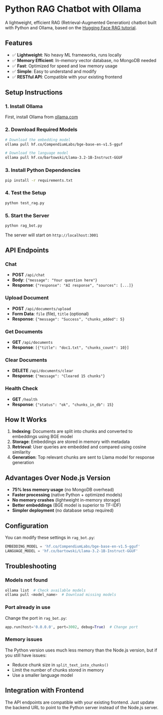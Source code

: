 # Python RAG Chatbot with Ollama

A lightweight, efficient RAG (Retrieval-Augmented Generation) chatbot built with Python and Ollama, based on the [Hugging Face RAG tutorial](https://huggingface.co/blog/ngxson/make-your-own-rag).

## Features

- ✅ **Lightweight**: No heavy ML frameworks, runs locally
- ✅ **Memory Efficient**: In-memory vector database, no MongoDB needed
- ✅ **Fast**: Optimized for speed and low memory usage
- ✅ **Simple**: Easy to understand and modify
- ✅ **RESTful API**: Compatible with your existing frontend

## Setup Instructions

### 1. Install Ollama

First, install Ollama from [ollama.com](https://ollama.com)

### 2. Download Required Models

```bash
# Download the embedding model
ollama pull hf.co/CompendiumLabs/bge-base-en-v1.5-gguf

# Download the language model
ollama pull hf.co/bartowski/Llama-3.2-1B-Instruct-GGUF
```

### 3. Install Python Dependencies

```bash
pip install -r requirements.txt
```

### 4. Test the Setup

```bash
python test_rag.py
```

### 5. Start the Server

```bash
python rag_bot.py
```

The server will start on `http://localhost:3001`

## API Endpoints

### Chat
- **POST** `/api/chat`
- **Body**: `{"message": "Your question here"}`
- **Response**: `{"response": "AI response", "sources": [...]}`

### Upload Document
- **POST** `/api/documents/upload`
- **Form Data**: `file` (file), `title` (optional)
- **Response**: `{"message": "Success", "chunks_added": 5}`

### Get Documents
- **GET** `/api/documents`
- **Response**: `[{"title": "doc1.txt", "chunks_count": 10}]`

### Clear Documents
- **DELETE** `/api/documents/clear`
- **Response**: `{"message": "Cleared 15 chunks"}`

### Health Check
- **GET** `/health`
- **Response**: `{"status": "ok", "chunks_in_db": 15}`

## How It Works

1. **Indexing**: Documents are split into chunks and converted to embeddings using BGE model
2. **Storage**: Embeddings are stored in memory with metadata
3. **Retrieval**: User queries are embedded and compared using cosine similarity
4. **Generation**: Top relevant chunks are sent to Llama model for response generation

## Advantages Over Node.js Version

- **75% less memory usage** (no MongoDB overhead)
- **Faster processing** (native Python + optimized models)
- **No memory crashes** (lightweight in-memory storage)
- **Better embeddings** (BGE model is superior to TF-IDF)
- **Simpler deployment** (no database setup required)

## Configuration

You can modify these settings in `rag_bot.py`:

```python
EMBEDDING_MODEL = 'hf.co/CompendiumLabs/bge-base-en-v1.5-gguf'
LANGUAGE_MODEL = 'hf.co/bartowski/Llama-3.2-1B-Instruct-GGUF'
```

## Troubleshooting

### Models not found
```bash
ollama list  # Check available models
ollama pull <model_name>  # Download missing models
```

### Port already in use
Change the port in `rag_bot.py`:
```python
app.run(host='0.0.0.0', port=3002, debug=True)  # Change port
```

### Memory issues
The Python version uses much less memory than the Node.js version, but if you still have issues:
- Reduce chunk size in `split_text_into_chunks()`
- Limit the number of chunks stored in memory
- Use a smaller language model

## Integration with Frontend

The API endpoints are compatible with your existing frontend. Just update the backend URL to point to the Python server instead of the Node.js server. 